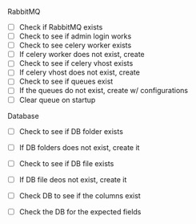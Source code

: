RabbitMQ

- [ ] Check if RabbitMQ exists
- [ ] Check to see if admin login works
- [ ] Check to see celery worker exists
- [ ] If celery worker does not exist, create
- [ ] Check to see if celery vhost exists
- [ ] If celery vhost does not exist, create
- [ ] Check to see if queues exist
- [ ] If the queues do not exist, create w/ configurations
- [ ] Clear queue on startup

Database

- [ ] Check to see if DB folder exists
- [ ] If DB folders does not exist, create it
- [ ] Check to see if DB file exists
- [ ] If DB file deos not exist, create it
- [ ] Check DB to see if the columns exist
- [ ] Check the DB for the expected fields


